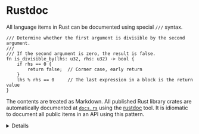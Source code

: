 # Rustdoc

All language items in Rust can be documented using special `///` syntax.

```rust,editable
/// Determine whether the first argument is divisible by the second argument.
///
/// If the second argument is zero, the result is false.
fn is_divisible_by(lhs: u32, rhs: u32) -> bool {
    if rhs == 0 {
        return false;  // Corner case, early return
    }
    lhs % rhs == 0     // The last expression in a block is the return value
}
```

The contents are treated as Markdown. All published Rust library crates are
automatically documented at [`docs.rs`](https://docs.rs) using the
[rustdoc](https://doc.rust-lang.org/rustdoc/what-is-rustdoc.html) tool. It is
idiomatic to document all public items in an API using this pattern.

<details>

- Show students the generated docs for the `rand` crate at
  [`docs.rs/rand`](https://docs.rs/rand).

- This course does not include rustdoc on slides, just to save space, but in
  real code they should be present.

- Inner doc comments are discussed later (in the page on modules) and need not
  be addressed here.

- Rustdoc comments can contain code snippets that we can run and test using
  `cargo test`. We will discuss these tests in the
  [Testing section](../testing/doc-tests.html).

</details>

